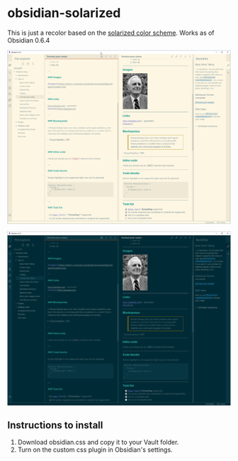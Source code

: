 # obsidian-solarized
This is just a recolor based on the [solarized color scheme](https://ethanschoonover.com/solarized/). Works as of Obsidian 0.6.4

![Light](./light.png)

![Dark](./dark.png)

## Instructions to install
1. Download obsidian.css and copy it to your Vault folder.
2. Turn on the custom css plugin in Obsidian's settings.
